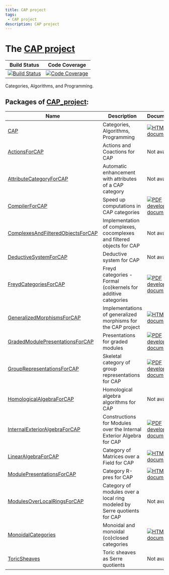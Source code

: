 ```yaml
---
title: CAP project
tags:
 - CAP project
description: CAP project
---
```


# The [CAP project](https://github.com/homalg-project/CAP_project/)

<!-- BEGIN CAP_project HEADER -->

| Build Status | Code Coverage |
| ------------ | ------------- |
| [![Build Status][tests-CAP_project-img]][tests-CAP_project-url] | [![Code Coverage][codecov-CAP_project-img]][codecov-CAP_project-url] |

[tests-CAP_project-img]: https://github.com/homalg-project/CAP_project/workflows/Tests/badge.svg?branch=master
[tests-CAP_project-url]: https://github.com/homalg-project/CAP_project/actions?query=workflow%3ATests+branch%3Amaster

[codecov-CAP_project-img]: https://codecov.io/gh/homalg-project/CAP_project/branch/master/graph/badge.svg
[codecov-CAP_project-url]: https://codecov.io/gh/homalg-project/CAP_project

Categories, Algorithms, and Programming.

<!-- END CAP_project HEADER -->
<!-- BEGIN CAP_project SUBPACKAGES -->
## Packages of [CAP_project](https://github.com/homalg-project/CAP_project):

| Name | Description | Documentation | Status |
| ---- | ----------- | ------------- | ------ |
| [CAP](https://github.com/homalg-project/CAP_project/tree/master/CAP) | Categories, Algorithms, Programming | [![HTML stable documentation][docs-CAP-img]][docs-CAP-url] | deposited |
| [ActionsForCAP](https://github.com/homalg-project/CAP_project/tree/master/ActionsForCAP) | Actions and Coactions for CAP | Not available | dev |
| [AttributeCategoryForCAP](https://github.com/homalg-project/CAP_project/tree/master/AttributeCategoryForCAP) | Automatic enhancement with attributes of a CAP category | Not available | dev |
| [CompilerForCAP](https://github.com/homalg-project/CAP_project/tree/master/CompilerForCAP) | Speed up computations in CAP categories | [![PDF development documentation][docs-CompilerForCAP-img]][docs-CompilerForCAP-url] | dev |
| [ComplexesAndFilteredObjectsForCAP](https://github.com/homalg-project/CAP_project/tree/master/ComplexesAndFilteredObjectsForCAP) | Implementation of complexes, cocomplexes and filtered objects for CAP | Not available | dev |
| [DeductiveSystemForCAP](https://github.com/homalg-project/CAP_project/tree/master/DeductiveSystemForCAP) | Deductive system for CAP | Not available | dev |
| [FreydCategoriesForCAP](https://github.com/homalg-project/CAP_project/tree/master/FreydCategoriesForCAP) | Freyd categories - Formal (co)kernels for additive categories | [![PDF development documentation][docs-FreydCategoriesForCAP-img]][docs-FreydCategoriesForCAP-url] | dev |
| [GeneralizedMorphismsForCAP](https://github.com/homalg-project/CAP_project/tree/master/GeneralizedMorphismsForCAP) | Implementations of generalized morphisms for the CAP project | [![HTML stable documentation][docs-GeneralizedMorphismsForCAP-img]][docs-GeneralizedMorphismsForCAP-url] | deposited |
| [GradedModulePresentationsForCAP](https://github.com/homalg-project/CAP_project/tree/master/GradedModulePresentationsForCAP) | Presentations for graded modules | [![PDF development documentation][docs-GradedModulePresentationsForCAP-img]][docs-GradedModulePresentationsForCAP-url] | dev |
| [GroupRepresentationsForCAP](https://github.com/homalg-project/CAP_project/tree/master/GroupRepresentationsForCAP) | Skeletal category of group representations for CAP | [![PDF development documentation][docs-GroupRepresentationsForCAP-img]][docs-GroupRepresentationsForCAP-url] | dev |
| [HomologicalAlgebraForCAP](https://github.com/homalg-project/CAP_project/tree/master/HomologicalAlgebraForCAP) | Homological algebra algorithms for CAP | Not available | dev |
| [InternalExteriorAlgebraForCAP](https://github.com/homalg-project/CAP_project/tree/master/InternalExteriorAlgebraForCAP) | Constructions for Modules over the Internal Exterior Algebra for CAP | [![PDF development documentation][docs-InternalExteriorAlgebraForCAP-img]][docs-InternalExteriorAlgebraForCAP-url] | dev |
| [LinearAlgebraForCAP](https://github.com/homalg-project/CAP_project/tree/master/LinearAlgebraForCAP) | Category of Matrices over a Field for CAP | [![HTML stable documentation][docs-LinearAlgebraForCAP-img]][docs-LinearAlgebraForCAP-url] | deposited |
| [ModulePresentationsForCAP](https://github.com/homalg-project/CAP_project/tree/master/ModulePresentationsForCAP) | Category R-pres for CAP | [![HTML stable documentation][docs-ModulePresentationsForCAP-img]][docs-ModulePresentationsForCAP-url] | deposited |
| [ModulesOverLocalRingsForCAP](https://github.com/homalg-project/CAP_project/tree/master/ModulesOverLocalRingsForCAP) | Category of modules over a local ring modeled by Serre quotients for CAP | Not available | dev |
| [MonoidalCategories](https://github.com/homalg-project/CAP_project/tree/master/MonoidalCategories) | Monoidal and monoidal (co)closed categories | [![HTML stable documentation][docs-MonoidalCategories-img]][docs-MonoidalCategories-url] | deposited |
| [ToricSheaves](https://github.com/homalg-project/CAP_project/tree/master/ToricSheaves) | Toric sheaves as Serre quotients | Not available | dev |

[docs-CAP-img]: https://img.shields.io/badge/HTML-stable-blue.svg
[docs-CAP-url]: https://homalg-project.github.io/CAP_project/CAP/doc/chap0_mj.html

[docs-CompilerForCAP-img]: https://img.shields.io/badge/PDF-dev-blue.svg
[docs-CompilerForCAP-url]: https://raw.githubusercontent.com/homalg-project/CAP_project/doc/CompilerForCAP.pdf

[docs-FreydCategoriesForCAP-img]: https://img.shields.io/badge/PDF-dev-blue.svg
[docs-FreydCategoriesForCAP-url]: https://raw.githubusercontent.com/homalg-project/CAP_project/doc/FreydCategoriesForCAP.pdf

[docs-GeneralizedMorphismsForCAP-img]: https://img.shields.io/badge/HTML-stable-blue.svg
[docs-GeneralizedMorphismsForCAP-url]: https://homalg-project.github.io/CAP_project/GeneralizedMorphismsForCAP/doc/chap0_mj.html

[docs-GradedModulePresentationsForCAP-img]: https://img.shields.io/badge/PDF-dev-blue.svg
[docs-GradedModulePresentationsForCAP-url]: https://raw.githubusercontent.com/homalg-project/CAP_project/doc/GradedModulePresentationsForCAP.pdf

[docs-GroupRepresentationsForCAP-img]: https://img.shields.io/badge/PDF-dev-blue.svg
[docs-GroupRepresentationsForCAP-url]: https://raw.githubusercontent.com/homalg-project/CAP_project/doc/GroupRepresentationsForCAP.pdf

[docs-InternalExteriorAlgebraForCAP-img]: https://img.shields.io/badge/PDF-dev-blue.svg
[docs-InternalExteriorAlgebraForCAP-url]: https://raw.githubusercontent.com/homalg-project/CAP_project/doc/InternalExteriorAlgebraForCAP.pdf

[docs-LinearAlgebraForCAP-img]: https://img.shields.io/badge/HTML-stable-blue.svg
[docs-LinearAlgebraForCAP-url]: https://homalg-project.github.io/CAP_project/LinearAlgebraForCAP/doc/chap0_mj.html

[docs-ModulePresentationsForCAP-img]: https://img.shields.io/badge/HTML-stable-blue.svg
[docs-ModulePresentationsForCAP-url]: https://homalg-project.github.io/CAP_project/ModulePresentationsForCAP/doc/chap0_mj.html

[docs-MonoidalCategories-img]: https://img.shields.io/badge/HTML-stable-blue.svg
[docs-MonoidalCategories-url]: https://homalg-project.github.io/CAP_project/MonoidalCategories/doc/chap0_mj.html

<!-- END CAP_project SUBPACKAGES -->
